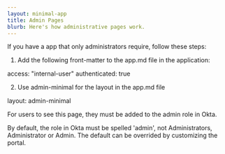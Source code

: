 ```yaml
---
layout: minimal-app
title: Admin Pages
blurb: Here's how administrative pages work.
---
```


If you have a app that only administrators require, follow these steps:

1. Add the following front-matter to the app.md file in the application:

access: "internal-user"
authenticated: true

2. Use admin-minimal for the layout in the app.md file

layout: admin-minimal

For users to see this page, they must be added to the admin role in Okta. 

By default, the role in Okta must be spelled 'admin', not Administrators, Administrator or Admin. The default can be overrided by customizing the portal.


